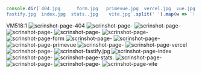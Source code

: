 ```js
console.dir(`404.jpg      form.jpg   primevue.jpg  vercel.jpg  vue.jpg
fastify.jpg  index.jpg  stats..jpg    vite.jpg`.split(' ').map(w => `![scrinshot-page-${w.trim().slice(0, -4)}]("https://github.com/vadym4che/fastify-primevue-project/blob/main/docs/${w.trim()})`).join(' '))
```
VM518:1 ![scrinshot-page-404]("https://github.com/vadym4che/fastify-primevue-project/blob/main/docs/404.jpg) ![scrinshot-page-]("https://github.com/vadym4che/fastify-primevue-project/blob/main/docs/) ![scrinshot-page-]("https://github.com/vadym4che/fastify-primevue-project/blob/main/docs/) ![scrinshot-page-]("https://github.com/vadym4che/fastify-primevue-project/blob/main/docs/) ![scrinshot-page-]("https://github.com/vadym4che/fastify-primevue-project/blob/main/docs/) ![scrinshot-page-]("https://github.com/vadym4che/fastify-primevue-project/blob/main/docs/) ![scrinshot-page-form]("https://github.com/vadym4che/fastify-primevue-project/blob/main/docs/form.jpg) ![scrinshot-page-]("https://github.com/vadym4che/fastify-primevue-project/blob/main/docs/) ![scrinshot-page-]("https://github.com/vadym4che/fastify-primevue-project/blob/main/docs/) ![scrinshot-page-primevue]("https://github.com/vadym4che/fastify-primevue-project/blob/main/docs/primevue.jpg) ![scrinshot-page-]("https://github.com/vadym4che/fastify-primevue-project/blob/main/docs/) ![scrinshot-page-vercel]("https://github.com/vadym4che/fastify-primevue-project/blob/main/docs/vercel.jpg) ![scrinshot-page-]("https://github.com/vadym4che/fastify-primevue-project/blob/main/docs/) ![scrinshot-fastify.jpg]("https://github.com/vadym4che/fastify-primevue-project/blob/main/docs/) ![scrinshot-page-index]("https://github.com/vadym4che/fastify-primevue-project/blob/main/docs/index.jpg) ![scrinshot-page-]("https://github.com/vadym4che/fastify-primevue-project/blob/main/docs/) ![scrinshot-page-stats.]("https://github.com/vadym4che/fastify-primevue-project/blob/main/docs/stats..jpg) ![scrinshot-page-]("https://github.com/vadym4che/fastify-primevue-project/blob/main/docs/) ![scrinshot-page-]("https://github.com/vadym4che/fastify-primevue-project/blob/main/docs/) ![scrinshot-page-]("https://github.com/vadym4che/fastify-primevue-project/blob/main/docs/) ![scrinshot-page-vite]("https://github.com/vadym4che/fastify-primevue-project/blob/main/docs/vite.jpg)